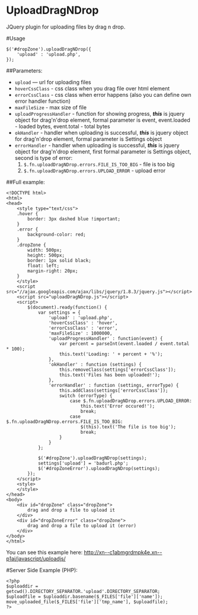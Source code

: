 # UploadDragNDrop
JQuery plugin for uploading files by drag n drop.

#Usage
```
$('#dropZone').uploadDragNDrop({
	'upload' : 'upload.php', 
});
```
##Parameters:
* ``` upload ``` — url for uploading files
* ``` hoverCssClass ``` - css class when you drag file over html element
* ``` errorCssClass ``` - css class when error happens (also you can define own error handler function)
* ``` maxFileSize ``` - max size of file
* ``` uploadProgressHandler ``` - function for showing progress, ***this*** is jquery object for drag'n'drop element, formal parameter is event, event.loaded - loaded bytes, event.total - total bytes
* ``` okHandler ``` - handler when uploading is successful, ***this*** is jquery object for drag'n'drop element, formal parameter is Settings object
* ``` errorHandler ``` - handler when uploading is successful, ***this*** is jquery object for drag'n'drop element, first formal parameter is Settings object, second is type of error:
	1. ``` $.fn.uploadDragNDrop.errors.FILE_IS_TOO_BIG ``` - file is too big
	2. ``` $.fn.uploadDragNDrop.errors.UPLOAD_ERROR ``` - upload error

##Full example:
```
<!DOCTYPE html>
<html>
<head>
	<style type="text/css">
	.hover {
		border: 3px dashed blue !important;		
	}
	.error {
		background-color: red;
	}
	.dropZone {
		width: 500px;
		height: 500px;
		border: 1px solid black;
		float: left;
		margin-right: 20px;
	}	
	</style>
	<script src="//ajax.googleapis.com/ajax/libs/jquery/1.8.3/jquery.js"></script>
	<script src="uploadDragNDrop.js"></script>
	<script>
		$(document).ready(function() {
			var settings = {
				'upload' : 'upload.php', 
				'hoverCssClass' : 'hover', 
				'errorCssClass' : 'error',
				'maxFileSize' : 1000000,
				'uploadProgressHandler' : function(event) {
					var percent = parseInt(event.loaded / event.total * 100);
					this.text('Loading: ' + percent + '%');
				},
				'okHandler' : function (settings) {					
					this.removeClass(settings['errorCssClass']);
					this.text('Files has been uploaded!');
				},
				'errorHandler' : function (settings, errorType) {				
					this.addClass(settings['errorCssClass']);
					switch (errorType) {
						case $.fn.uploadDragNDrop.errors.UPLOAD_ERROR:
							this.text('Error occured!');	
							break;
						case $.fn.uploadDragNDrop.errors.FILE_IS_TOO_BIG:
							$(this).text('The file is too big');
							break;
					}
				}
			};
			
			$('#dropZone').uploadDragNDrop(settings);
			settings['upload'] = 'badurl.php';
			$('#dropZoneError').uploadDragNDrop(settings);
		});  
	</script>
	<style>
	</style>
</head>
<body>    
	<div id="dropZone" class="dropZone">
        drag and drop a file to upload it
    </div>
	<div id="dropZoneError" class="dropZone">
        drag and drop a file to upload it (error)
    </div>
</body>
</html>
```
You can see this example here: http://xn--c1abmgrdmpk4e.xn--p1ai/javascript/uploadjs/

#Server Side Example (PHP):
```
<?php
$uploaddir = getcwd().DIRECTORY_SEPARATOR.'upload'.DIRECTORY_SEPARATOR;
$uploadfile = $uploaddir.basename($_FILES['file']['name']);
move_uploaded_file($_FILES['file']['tmp_name'], $uploadfile);
?>
```
